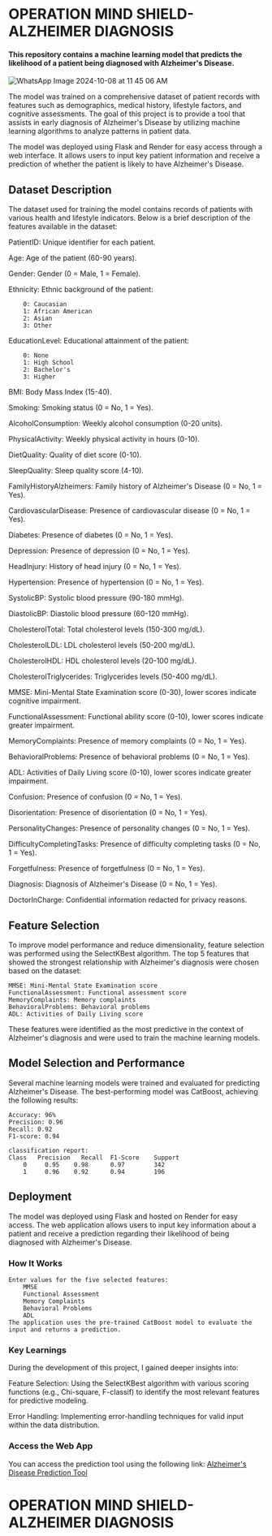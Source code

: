 # OPERATION MIND SHIELD- ALZHEIMER DIAGNOSIS
#### This repository contains a machine learning model that predicts the likelihood of a patient being diagnosed with Alzheimer's Disease.


![WhatsApp Image 2024-10-08 at 11 45 06 AM](https://github.com/user-attachments/assets/c0f021b3-8f08-4dbd-a165-0c13a4b0a4f1)



The model was trained on a comprehensive dataset of patient records with features such as demographics, medical history, lifestyle factors, and cognitive assessments. The goal of this project is to provide a tool that assists in early diagnosis of Alzheimer's Disease by utilizing machine learning algorithms to analyze patterns in patient data.

The model was deployed using Flask and Render for easy access through a web interface. It allows users to input key patient information and receive a prediction of whether the patient is likely to have Alzheimer's Disease.

## Dataset Description

The dataset used for training the model contains records of patients with various health and lifestyle indicators. Below is a brief description of the features available in the dataset:

PatientID: Unique identifier for each patient.

Age: Age of the patient (60-90 years).

Gender: Gender (0 = Male, 1 = Female).

Ethnicity: Ethnic background of the patient:

        0: Caucasian
        1: African American
        2: Asian
        3: Other
        
EducationLevel: Educational attainment of the patient:

        0: None
        1: High School
        2: Bachelor's
        3: Higher
        
BMI: Body Mass Index (15-40).

Smoking: Smoking status (0 = No, 1 = Yes).

AlcoholConsumption: Weekly alcohol consumption (0-20 units).

PhysicalActivity: Weekly physical activity in hours (0-10).

DietQuality: Quality of diet score (0-10).

SleepQuality: Sleep quality score (4-10).

FamilyHistoryAlzheimers: Family history of Alzheimer's Disease (0 = No, 1 = Yes).

CardiovascularDisease: Presence of cardiovascular disease (0 = No, 1 = Yes).

Diabetes: Presence of diabetes (0 = No, 1 = Yes).

Depression: Presence of depression (0 = No, 1 = Yes).

HeadInjury: History of head injury (0 = No, 1 = Yes).

Hypertension: Presence of hypertension (0 = No, 1 = Yes).

SystolicBP: Systolic blood pressure (90-180 mmHg).

DiastolicBP: Diastolic blood pressure (60-120 mmHg).

CholesterolTotal: Total cholesterol levels (150-300 mg/dL).

CholesterolLDL: LDL cholesterol levels (50-200 mg/dL).

CholesterolHDL: HDL cholesterol levels (20-100 mg/dL).

CholesterolTriglycerides: Triglycerides levels (50-400 mg/dL).

MMSE: Mini-Mental State Examination score (0-30), lower scores indicate cognitive impairment.

FunctionalAssessment: Functional ability score (0-10), lower scores indicate greater impairment.

MemoryComplaints: Presence of memory complaints (0 = No, 1 = Yes).

BehavioralProblems: Presence of behavioral problems (0 = No, 1 = Yes).

ADL: Activities of Daily Living score (0-10), lower scores indicate greater impairment.

Confusion: Presence of confusion (0 = No, 1 = Yes).

Disorientation: Presence of disorientation (0 = No, 1 = Yes).

PersonalityChanges: Presence of personality changes (0 = No, 1 = Yes).

DifficultyCompletingTasks: Presence of difficulty completing tasks (0 = No, 1 = Yes).

Forgetfulness: Presence of forgetfulness (0 = No, 1 = Yes).

Diagnosis: Diagnosis of Alzheimer's Disease (0 = No, 1 = Yes).

DoctorInCharge: Confidential information redacted for privacy reasons.


## Feature Selection

To improve model performance and reduce dimensionality, feature selection was performed using the SelectKBest algorithm. The top 5 features that showed the strongest relationship with Alzheimer's diagnosis were chosen based on the dataset:

    MMSE: Mini-Mental State Examination score
    FunctionalAssessment: Functional assessment score
    MemoryComplaints: Memory complaints
    BehavioralProblems: Behavioral problems
    ADL: Activities of Daily Living score

These features were identified as the most predictive in the context of Alzheimer's diagnosis and were used to train the machine learning models.

## Model Selection and Performance

Several machine learning models were trained and evaluated for predicting Alzheimer's Disease. The best-performing model was CatBoost, achieving the following results:

    Accuracy: 96%
    Precision: 0.96
    Recall: 0.92
    F1-score: 0.94

    classification report:
    Class	Precision	Recall	F1-Score	Support
        0	  0.95	  0.98	    0.97	    342
        1	  0.96	  0.92	    0.94	    196


## Deployment

The model was deployed using Flask and hosted on Render for easy access. The web application allows users to input key information about a patient and receive a prediction regarding their likelihood of being diagnosed with Alzheimer's Disease.


### How It Works

    Enter values for the five selected features:
        MMSE
        Functional Assessment
        Memory Complaints
        Behavioral Problems
        ADL
    The application uses the pre-trained CatBoost model to evaluate the input and returns a prediction.

### Key Learnings

During the development of this project, I gained deeper insights into:

Feature Selection: Using the SelectKBest algorithm with various scoring functions (e.g., Chi-square, F-classif) to identify the most relevant features for predictive modeling.

Error Handling: Implementing error-handling techniques for valid input within the data distribution.

### Access the Web App

You can access the prediction tool using the following link: [Alzheimer's Disease Prediction Tool](https://alzheimer-diagnosis-u6xa.onrender.com/)




# OPERATION MIND SHIELD- ALZHEIMER DIAGNOSIS
 
